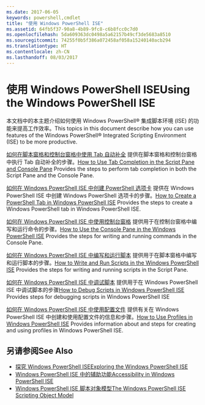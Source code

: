 ```yaml
---
ms.date: 2017-06-05
keywords: powershell,cmdlet
title: "使用 Windows PowerShell ISE"
ms.assetid: 64fb5f37-90a8-4b89-9fc8-c6b8fcc0c7d0
ms.openlocfilehash: 5da609363dc0498a5a62157b49cf3de5683a8510
ms.sourcegitcommit: 74255f0b5f386a072458af058a15240140acb294
ms.translationtype: HT
ms.contentlocale: zh-CN
ms.lasthandoff: 08/03/2017
---
```

# <a name="using-the-windows-powershell-ise"></a><span data-ttu-id="d9ff1-103">使用 Windows PowerShell ISE</span><span class="sxs-lookup"><span data-stu-id="d9ff1-103">Using the Windows PowerShell ISE</span></span>
<span data-ttu-id="d9ff1-104">本文档中的本主题介绍如何使用 Windows PowerShell® 集成脚本环境 (ISE) 的功能来提高工作效率。</span><span class="sxs-lookup"><span data-stu-id="d9ff1-104">This topics in this document describe how you can use features of the Windows PowerShell® Integrated Scripting Environment (ISE) to be more productive.</span></span>

<span data-ttu-id="d9ff1-105">[如何在脚本窗格和控制台窗格中使用 Tab 自动补全](How-to-Use-Tab-Completion-in-the-Script-Pane-and-Console-Pane.md) 提供在脚本窗格和控制台窗格中执行 Tab 自动补全的步骤。</span><span class="sxs-lookup"><span data-stu-id="d9ff1-105">[How to Use Tab Completion in the Script Pane and Console Pane](How-to-Use-Tab-Completion-in-the-Script-Pane-and-Console-Pane.md) Provides the steps to perform tab completion in both the Script Pane and the Console Pane.</span></span>

<span data-ttu-id="d9ff1-106">[如何在 Windows PowerShell ISE 中创建 PowerShell 选项卡](How-to-Create-a-PowerShell-Tab-in-Windows-PowerShell-ISE.md) 提供在 Windows PowerShell ISE 中创建 Windows PowerShell 选项卡的步骤。</span><span class="sxs-lookup"><span data-stu-id="d9ff1-106">[How to Create a PowerShell Tab in Windows PowerShell ISE](How-to-Create-a-PowerShell-Tab-in-Windows-PowerShell-ISE.md) Provides the steps to create a Windows PowerShell tab in Windows PowerShell ISE.</span></span>

<span data-ttu-id="d9ff1-107">[如何在 Windows PowerShell ISE 中使用控制台窗格](How-to-Use-the-Console-Pane-in-the-Windows-PowerShell-ISE.md) 提供用于在控制台窗格中编写和运行命令的步骤。</span><span class="sxs-lookup"><span data-stu-id="d9ff1-107">[How to Use the Console Pane in the Windows PowerShell ISE](How-to-Use-the-Console-Pane-in-the-Windows-PowerShell-ISE.md) Provides the steps for writing and running commands in the Console Pane.</span></span>

<span data-ttu-id="d9ff1-108">[如何在 Windows PowerShell ISE 中编写和运行脚本](How-to-Write-and-Run-Scripts-in-the-Windows-PowerShell-ISE.md) 提供用于在脚本窗格中编写和运行脚本的步骤。</span><span class="sxs-lookup"><span data-stu-id="d9ff1-108">[How to Write and Run Scripts in the Windows PowerShell ISE](How-to-Write-and-Run-Scripts-in-the-Windows-PowerShell-ISE.md) Provides the steps for writing and running scripts in the Script Pane.</span></span>

<span data-ttu-id="d9ff1-109">[如何在 Windows PowerShell ISE 中调试脚本](How-to-Debug-Scripts-in-Windows-PowerShell-ISE.md) 提供用于在 Windows PowerShell ISE 中调试脚本的步骤</span><span class="sxs-lookup"><span data-stu-id="d9ff1-109">[How to Debug Scripts in Windows PowerShell ISE](How-to-Debug-Scripts-in-Windows-PowerShell-ISE.md) Provides steps for debugging scripts in Windows PowerShell ISE</span></span>

<span data-ttu-id="d9ff1-110">[如何在 Windows PowerShell ISE 中使用配置文件](How-to-Use-Profiles-in-Windows-PowerShell-ISE.md) 提供有关在 Windows PowerShell ISE 中创建和使用配置文件的信息和步骤。</span><span class="sxs-lookup"><span data-stu-id="d9ff1-110">[How to Use Profiles in Windows PowerShell ISE](How-to-Use-Profiles-in-Windows-PowerShell-ISE.md) Provides information about and steps for creating and using profiles in Windows PowerShell ISE.</span></span>

## <a name="see-also"></a><span data-ttu-id="d9ff1-111">另请参阅</span><span class="sxs-lookup"><span data-stu-id="d9ff1-111">See Also</span></span>
- [<span data-ttu-id="d9ff1-112">探究 Windows PowerShell ISE</span><span class="sxs-lookup"><span data-stu-id="d9ff1-112">Exploring the Windows PowerShell ISE</span></span>](../../getting-started/fundamental/Exploring-the-Windows-PowerShell-ISE.md)
- [<span data-ttu-id="d9ff1-113">Windows PowerShell ISE 中的辅助功能</span><span class="sxs-lookup"><span data-stu-id="d9ff1-113">Accessibility in Windows PowerShell ISE</span></span>](../../setup/Accessibility-in-Windows-PowerShell-ISE.md)
- [<span data-ttu-id="d9ff1-114">Windows PowerShell ISE 脚本对象模型</span><span class="sxs-lookup"><span data-stu-id="d9ff1-114">The Windows PowerShell ISE Scripting Object Model</span></span>](https://technet.microsoft.com/en-us/library/69b047d0-da79-413e-b948-8e45d05d1f85)

